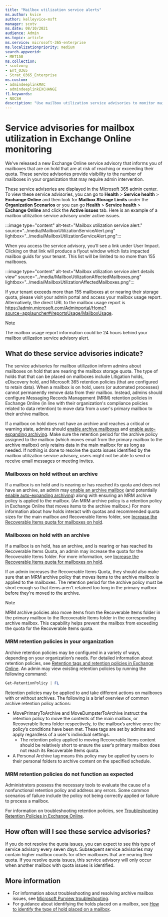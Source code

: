 ```yaml
---
title: "Mailbox utilization service alerts"
ms.author: kvice
author: kelleyvice-msft
manager: scotv
ms.date: 08/10/2021
audience: Admin
ms.topic: article
ms.service: microsoft-365-enterprise
ms.localizationpriority: medium
search.appverid:
- MET150
ms.collection:
- scotvorg
- Ent_O365
- Strat_O365_Enterprise
ms.custom: 
- admindeeplinkMAC
- admindeeplinkEXCHANGE
f1.keywords:
- NOCSH
description: "Use mailbox utilization service advisories to monitor mailboxes on hold that are reaching their mailbox quota."
---
```


# Service advisories for mailbox utilization in Exchange Online monitoring

We've released a new Exchange Online service advisory that informs you of mailboxes that are on hold that are at risk of reaching or exceeding their quota. These service advisories provide visibility to the number of mailboxes in your organization that may require admin intervention.

These service advisories are displayed in the Microsoft 365 admin center. To view these service advisories, you can go to **Health** > **Service health** > **Exchange Online** and then look for **Mailbox Storage Limits** under the **Organization Scenarios** or you can go **Health** > **Service health** > **Exchange Online** and click the **Active issues** tab. Here is an example of a mailbox utilization service advisory under active issues.

:::image type="content" alt-text="Mailbox utilization service alert." source="../media/MailboxUtilizationServiceAlert.png" lightbox="../media/MailboxUtilizationServiceAlert.png":::

When you access the service advisory, you’ll see a link under User Impact. Clicking on that link will produce a flyout window which lists impacted mailbox guids for your tenant.  This list will be limited to no more than 155 mailboxes.

:::image type="content" alt-text="Mailbox utilization service alert details view" source="../media/MailboxUtilizationAffectedMailboxes.png" lightbox="../media/MailboxUtilizationAffectedMailboxes.png":::

If your tenant exceeds more than 155 mailboxes at or nearing their storage quota, please visit your admin portal and access your mailbox usage report.  Alternatively, the direct URL to the mailbox usage report is <https://admin.microsoft.com/Adminportal/Home?source=applauncher#/reportsUsage/MailboxUsage>.

> [!NOTE]
> The mailbox usage report information could be 24 hours behind your mailbox utilization service advisory alert.

## What do these service advisories indicate?

The service advisories for mailbox utilization inform admins about mailboxes on hold that are nearing the mailbox storage quota. The type of holds that that can be placed on mailboxes include Litigation holds, eDiscovery hold, and Microsoft 365 retention policies (that are configured to retain data). When a mailbox is on hold, users (or automated processes) cannot permanently remove data from their mailbox. Instead, admins should configure Messaging Records Management (MRM) retention policies in Exchange Online (in line with their organization's compliance policies related to data retention) to move data from a user's primary mailbox to their archive mailbox.

If a mailbox on hold does not have an archive and reaches a critical or warning state, admins should [enable archive mailboxes](../compliance/enable-archive-mailboxes.md) and [enable auto-expanding archiving](../compliance/enable-autoexpanding-archiving.md). Make sure the retention period for the archive policy assigned to the mailbox (which moves email from the primary mailbox to the archive mailbox) only retains data in the main mailbox for as long as needed. If nothing is done to resolve the quota issues identified by the mailbox utilization service advisory, users might not be able to send or receive email messages or meeting invites.

### Mailboxes on hold without an archive

If a mailbox is on hold and is nearing or has reached its quota and does not have an archive, an admin may [enable an archive mailbox](../compliance/enable-archive-mailboxes.md) (and potentially [enable auto-expanding archiving](../compliance/enable-autoexpanding-archiving.md)) along with ensuring an MRM archive policy is applied to the mailbox. (An MRM archive policy is a retention policy in Exchange Online that moves items to the archive mailbox.) For more information about how holds interact with quotas and recommended quota sizes for the main mailbox and Recoverable Items folder, see [Increase the Recoverable Items quota for mailboxes on hold](../compliance/ediscovery-increase-the-recoverable-quota-for-mailboxes-on-hold.md).

### Mailboxes on hold with an archive

If a mailbox is on hold, has an archive, and is nearing or has reached its Recoverable Items Quota, an admin may increase the quota for the Recoverable Items folder. For more information, see [Increase the Recoverable Items quota for mailboxes on hold](../compliance/ediscovery-increase-the-recoverable-quota-for-mailboxes-on-hold.md).

If an admin increases the Recoverable Items Quota, they should also make sure that an MRM archive policy that moves items to the archive mailbox is applied to the mailboxes. The retention period for the archive policy must be short enough so that items aren't retained too long in the primary mailbox before they're moved to the archive.

> [!NOTE]
> MRM archive policies also move items from the Recoverable Items folder in the primary mailbox to the Recoverable Items folder in the corresponding archive mailbox. This capability helps prevent the mailbox from exceeding the quota for the Recoverable Items quota.

### MRM retention policies in your organization

Archive retention policies may be configured in a variety of ways, depending on your organization’s needs. For detailed information about retention policies, see [Retention tags and retention policies in Exchange Online](/exchange/security-and-compliance/messaging-records-management/retention-tags-and-policies). An admin may view existing retention policies by running the following command:

   ```powershell
   Get-RetentionPolicy | FL
   ```

Retention policies may be applied to and take different actions on mailboxes with or without archives. The following is a brief overview of common archive retention policy actions:

* MovePrimaryToArchive and MoveDumpsterToArchive instruct the retention policy to move the contents of the main mailbox, or Recoverable Items folder respectively, to the mailbox’s archive once the policy’s conditions have been met. These tags are set by admins and apply regardless of a user's individual settings.
    * The retention policy applied to moving Recoverable Items content should be relatively short to ensure the user’s primary mailbox does not reach its Recoverable Items quota.
* A Personal Archive tag means this policy may be applied by users to their personal folders to archive content on the specified schedule.

### MRM retention policies do not function as expected

Administrators possess the necessary tools to evaluate the cause of a nonfunctional retention policy and address any errors. Some common scenarios of failure include the policy not being correctly applied or failure to process a mailbox.

For information on troubleshooting retention policies, see [Troubleshooting Retention Policies in Exchange Online](https://techcommunity.microsoft.com/t5/exchange-team-blog/troubleshooting-retention-policies-in-exchange-online/ba-p/3750197).

## How often will I see these service advisories?

If you do not resolve the quota issues, you can expect to see this type of service advisory every seven days. Subsequent service advisories may contain higher mailbox counts for other mailboxes that are nearing their quota. If you resolve quota issues, this service advisory will only occur when another mailbox with quota issues is identified.

## More information

- For information about troubleshooting and resolving archive mailbox issues, see [Microsoft Purview troubleshooting](/office365/troubleshoot/microsoft-365-compliance-welcome).
- For guidance about identifying the holds placed on a mailbox, see [How to identify the type of hold placed on a mailbox](../compliance/ediscovery-identify-a-hold-on-an-exchange-online-mailbox.md).
